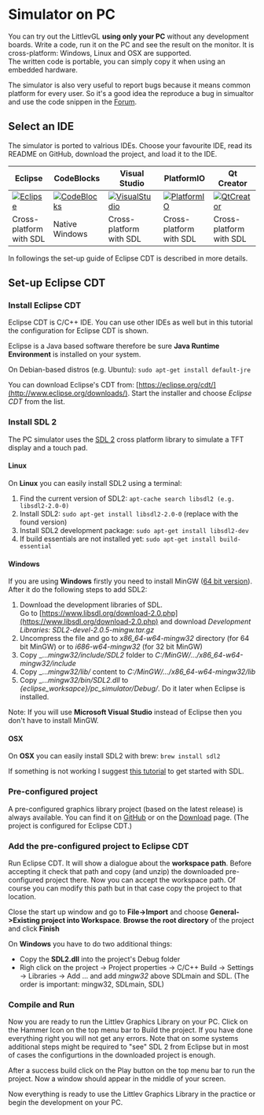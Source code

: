 # Simulator on PC


You can try out the LittlevGL **using only your PC** without any development boards. Write a code, run it on the PC and see the result on the monitor. It is cross-platform: Windows, Linux and OSX are supported.  
The written code is portable, you can simply copy it when using an embedded hardware.

The simulator is also very useful to report bugs because it means common platform for every user. So it's a good idea the reproduce a bug in simualtor and use the code snippen in the [Forum](https://forum.littelvgl.com).

## Select an IDE

The simulator is ported to valrious IDEs. Choose your favourite IDE, read its README on GitHub, download the project, and load it to the IDE.


|   Eclipse   |  CodeBlocks | Visual Studio | PlatformIO | Qt Creator |
|-------------|-------------|---------------|-----------|------------|
|  [![Eclipse](https://littlevgl.com/logo/ide/eclipse.jpg)](https://github.com/littlevgl/pc_simulator_sdl_eclipse) | [![CodeBlocks](https://littlevgl.com/logo/ide/codeblocks.jpg)](https://github.com/littlevgl/pc_simulator_win_codeblocks) | [![VisualStudio](https://littlevgl.com/logo/ide/visualstudio.jpg)](https://github.com/littlevgl/visual_studio_2017_sdl_x64)   |   [![PlatformIO](https://littlevgl.com/logo/ide/platformio.jpg)](https://github.com/littlevgl/pc_simulator_sdl_platformio) | [![QtCreator](https://littlevgl.com/logo/ide/qtcreator.jpg)](https://blog.littlevgl.com/2019-01-03/qt-creator) |
| Cross-platform<br>with SDL | Native Windows | Cross-platform<br>with SDL | Cross-platform<br>with SDL | Cross-platform<br>with SDL |

In followings the set-up guide of Eclipse CDT is described in more details.

## Set-up Eclipse CDT

### Install Eclipse CDT

Eclipse CDT is C/C++ IDE. You can use other IDEs as well but in this tutorial the configuration for Eclipse CDT is shown.

Eclipse is a Java based software therefore be sure **Java Runtime Environment** is installed on your system.   

On Debian-based distros (e.g. Ubuntu): `sudo apt-get install default-jre`

You can download Eclipse's CDT from: [https://eclipse.org/cdt/](http://www.eclipse.org/downloads/). Start the installer and choose *Eclipse CDT* from the list.

### Install SDL 2

The PC simulator uses the [SDL 2](https://www.libsdl.org/download-2.0.php) cross platform library to simulate a TFT display and a touch pad. 

#### Linux
On **Linux** you can easily install SDL2 using a terminal:

1. Find the current version of SDL2: `apt-cache search libsdl2 (e.g. libsdl2-2.0-0)`
2. Install SDL2: `sudo apt-get install libsdl2-2.0-0` (replace with the found version)
3. Install SDL2 development package: `sudo apt-get install libsdl2-dev`
4. If build essentials are not installed yet: `sudo apt-get install build-essential`

#### Windows
If you are using **Windows** firstly you need to install MinGW ([64 bit version](http://mingw-w64.org/doku.php/download)). After it do the following steps to add SDL2:

1. Download the development libraries of SDL.   
Go to [https://www.libsdl.org/download-2.0.php](https://www.libsdl.org/download-2.0.php) and download _Development Libraries: SDL2-devel-2.0.5-mingw.tar.gz_
2. Uncompress the file and go to _x86_64-w64-mingw32_ directory (for 64 bit MinGW) or to _i686-w64-mingw32_ (for 32 bit MinGW)
3. Copy _..._mingw32/include/SDL2_ folder to _C:/MinGW/.../x86_64-w64-mingw32/include_
4. Copy _..._mingw32/lib/_ content to _C:/MinGW/.../x86_64-w64-mingw32/lib_
5. Copy _..._mingw32/bin/SDL2.dll_ to _{eclipse_worksapce}/pc_simulator/Debug/_.  Do it later when Eclipse is installed. 

Note: If you will use **Microsoft Visual Studio** instead of Eclipse then you don't have to install MinGW. 

#### OSX
On **OSX** you can easily install SDL2 with brew: `brew install sdl2`

If something is not working I suggest [this tutorial](http://lazyfoo.net/tutorials/SDL/01_hello_SDL/index.php) to get started with SDL.

### Pre-configured project

A pre-configured graphics library project (based on the latest release) is always available. 
You can find it on [GitHub](https://github.com/littlevgl/proj_pc) or on the [Download](https://littlevgl.com/download) page. 
(The project is configured for Eclipse CDT.) 

### Add the pre-configured project to Eclipse CDT

Run Eclipse CDT. It will show a dialogue about the **workspace path**. Before accepting it check that path and copy (and unzip) the downloaded pre-configured project there. Now you can accept the workspace path. Of course you can modify this path but in that case copy the project to that location.

Close the start up window and go to **File-&gt;Import** and choose **General-&gt;Existing project into Workspace**. **Browse the root directory** of the project and click **Finish**

On **Windows** you have to do two additional things:

- Copy the **SDL2.dll** into the project's Debug folder 
- Righ click on the project -&gt; Project properties -&gt; C/C++ Build -&gt; Settings -&gt; Libraries -&gt; Add ... and add _mingw32_ above SDLmain and SDL. (The order is important: mingw32, SDLmain, SDL)

### Compile and Run

Now you are ready to run the Littlev Graphics Library on your PC. Click on the Hammer Icon on the top menu bar to Build the project. If you have done everything right you will not get any errors. Note that on some systems additional steps might be required to "see" SDL 2 from Eclipse but in most of cases the configurtions in the downloaded project is enough.

After a success build click on the Play button on the top menu bar to run the project. Now a window should appear in the middle of your screen.

Now everything is ready to use the Littlev Graphics Library in the practice or begin the development on your PC.
